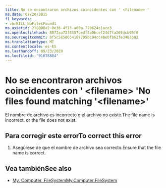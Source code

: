 ```yaml
---
title: No se encontraron archivos coincidentes con ' <filename> '
ms.date: 07/20/2015
f1_keywords:
- vbrKILL_NoFilesFound1
ms.assetid: 218808a2-8e36-4f13-a60a-770624e1ace3
ms.openlocfilehash: 8072aa72f8357cedf3a0bcef24d7fa265dcb95f0
ms.sourcegitcommit: bf5c5850654187705bc94cc40ebfb62fe346ab02
ms.translationtype: MT
ms.contentlocale: es-ES
ms.lasthandoff: 09/23/2020
ms.locfileid: "91078884"
---
```

# <a name="no-files-found-matching-filename"></a><span data-ttu-id="7f3fb-102">No se encontraron archivos coincidentes con ' \<filename> '</span><span class="sxs-lookup"><span data-stu-id="7f3fb-102">No files found matching '\<filename>'</span></span>

<span data-ttu-id="7f3fb-103">El nombre de archivo es incorrecto o el archivo no existe.</span><span class="sxs-lookup"><span data-stu-id="7f3fb-103">The file name is incorrect, or the file does not exist.</span></span>  
  
## <a name="to-correct-this-error"></a><span data-ttu-id="7f3fb-104">Para corregir este error</span><span class="sxs-lookup"><span data-stu-id="7f3fb-104">To correct this error</span></span>  
  
1. <span data-ttu-id="7f3fb-105">Asegúrese de que el nombre de archivo sea correcto.</span><span class="sxs-lookup"><span data-stu-id="7f3fb-105">Ensure that the file name is correct.</span></span>  
  
## <a name="see-also"></a><span data-ttu-id="7f3fb-106">Vea también</span><span class="sxs-lookup"><span data-stu-id="7f3fb-106">See also</span></span>

- [<span data-ttu-id="7f3fb-107">My. Computer. FileSystem</span><span class="sxs-lookup"><span data-stu-id="7f3fb-107">My.Computer.FileSystem</span></span>](xref:Microsoft.VisualBasic.FileIO.FileSystem)
